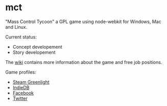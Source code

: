 mct
===

"Mass Control Tycoon" a GPL game using node-webkit for Windows, Mac and Linux.

Current status:
- Concept developement
- Story developement

The [wiki](https://github.com/MKelm/mct/wiki) contains more information about the game and free job positions.

Game profiles:
- [Steam Greenlight](http://goo.gl/GrkRGg)
- [IndieDB](http://goo.gl/wV73g)
- [Facebook](http://goo.gl/OYgI10)
- [Twitter](http://goo.gl/KEebl2)


